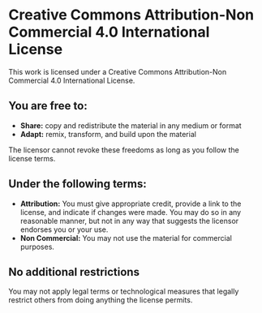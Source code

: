 # __Creative Commons Attribution-Non Commercial 4.0 International License__

This work is licensed under a Creative Commons Attribution-Non Commercial 4.0 International License.

## __You are free to:__

* __Share:__ copy and redistribute the material in any medium or format
* __Adapt:__ remix, transform, and build upon the material

The licensor cannot revoke these freedoms as long as you follow the license terms.

## __Under the following terms:__

* __Attribution:__ You must give appropriate credit, provide a link to the license, and indicate if changes were made. You may do so in any reasonable manner, but not in any way that suggests the licensor endorses you or your use.
* __Non Commercial:__ You may not use the material for commercial purposes.

## __No additional restrictions__

You may not apply legal terms or technological measures that legally restrict others from doing anything the license permits.
